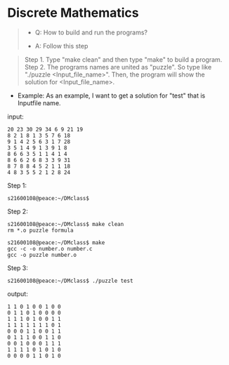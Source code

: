 # Discrete Mathematics
>* Q: How to build and run the programs?
>
> - A: Follow this step

>  Step 1. Type "make clean" and then type "make" to build a program. 
>  Step 2. The programs names are united as "puzzle". So type like "./puzzle <Input_file_name>". 
>  Then, the program will show the solution for <Input_file_name>.

- Example: As an example, I want to get a solution for "test" that is Inputfile name.

input:    
    
    20 23 30 29 34 6 9 21 19
    8 2 1 8 1 3 5 7 6 18
    9 1 4 2 5 6 3 1 7 28
    3 5 1 4 9 1 3 9 1 8
    8 6 6 3 5 1 1 4 1 4
    8 6 6 2 6 8 3 3 9 31
    8 7 8 8 4 5 2 1 1 18
    4 8 3 5 5 2 1 2 8 24

Step 1:

    
    s21600108@peace:~/DMclass$ 


Step 2:


    s21600108@peace:~/DMclass$ make clean
    rm *.o puzzle formula

    s21600108@peace:~/DMclass$ make 
    gcc -c -o number.o number.c
    gcc -o puzzle number.o


Step 3:


    s21600108@peace:~/DMclass$ ./puzzle test

    
output:    
    
    1 1 0 1 0 0 1 0 0
    0 1 1 0 1 0 0 0 0
    1 1 1 0 1 0 0 1 1
    1 1 1 1 1 1 1 0 1
    0 0 0 1 1 0 0 1 1
    0 1 1 1 0 0 1 1 0
    0 0 1 0 0 0 1 1 1
    1 1 1 1 0 1 0 1 0
    0 0 0 0 1 1 0 1 0
    
